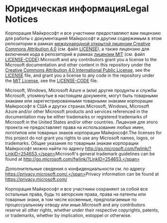 # <a name="legal-notices"></a><span data-ttu-id="bd207-101">Юридическая информация</span><span class="sxs-lookup"><span data-stu-id="bd207-101">Legal Notices</span></span>
<span data-ttu-id="bd207-102">Корпорация Майкрософт и все участники предоставляют вам лицензию для работы с документацией Майкрософт и другим содержимым в этом репозитории в рамках [международной открытой лицензии Creative Commons Attribution 4.0](https://creativecommons.org/licenses/by/4.0/legalcode) (см. файл [LICENSE](LICENSE)), а также лицензию для включения кода в репозиторий в рамках [лицензии MIT](https://opensource.org/licenses/MIT) (см. файл [LICENSE-CODE](LICENSE-CODE)).</span><span class="sxs-lookup"><span data-stu-id="bd207-102">Microsoft and any contributors grant you a license to the Microsoft documentation and other content in this repository under the [Creative Commons Attribution 4.0 International Public License](https://creativecommons.org/licenses/by/4.0/legalcode), see the [LICENSE](LICENSE) file, and grant you a license to any code in the repository under the [MIT License](https://opensource.org/licenses/MIT), see the [LICENSE-CODE](LICENSE-CODE) file.</span></span>

<span data-ttu-id="bd207-103">Microsoft, Windows, Microsoft Azure и (или) другие продукты и службы Microsoft, упомянутые в настоящем документе, могут быть товарными знаками или зарегистрированными товарными знаками корпорации Майкрософт в США и других странах.</span><span class="sxs-lookup"><span data-stu-id="bd207-103">Microsoft, Windows, Microsoft Azure and/or other Microsoft products and services referenced in the documentation may be either trademarks or registered trademarks of Microsoft in the United States and/or other countries.</span></span>
<span data-ttu-id="bd207-104">Лицензия для этого проекта не предоставляет права на использование любых имен, логотипов или товарных знаков корпорации Майкрософт.</span><span class="sxs-lookup"><span data-stu-id="bd207-104">The licenses for this project do not grant you rights to use any Microsoft names, logos, or trademarks.</span></span>
<span data-ttu-id="bd207-105">Общие указания по товарным знакам корпорации Майкрософт можно найти по адресу http://go.microsoft.com/fwlink/?LinkID=254653.</span><span class="sxs-lookup"><span data-stu-id="bd207-105">Microsoft's general trademark guidelines can be found at http://go.microsoft.com/fwlink/?LinkID=254653.</span></span>

<span data-ttu-id="bd207-106">Дополнительные сведения о конфиденциальности см. по адресу https://privacy.microsoft.com/.</span><span class="sxs-lookup"><span data-stu-id="bd207-106">Privacy information can be found at https://privacy.microsoft.com/</span></span>

<span data-ttu-id="bd207-107">Корпорация Майкрософт и все участники сохраняют за собой все остальные права, будь то авторские права, права на патенты или товарные знаки, в том числе косвенные, предполагаемые по процессуальному отводу или иные.</span><span class="sxs-lookup"><span data-stu-id="bd207-107">Microsoft and any contributors reserve all other rights, whether under their respective copyrights, patents, or trademarks, whether by implication, estoppel or otherwise.</span></span>
